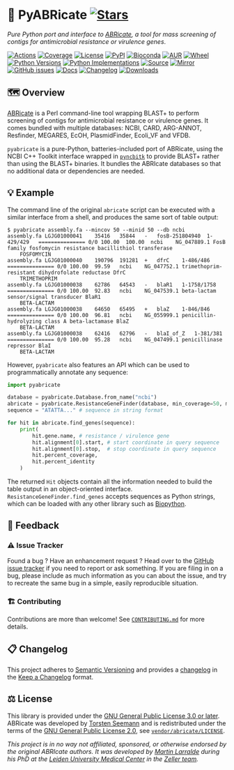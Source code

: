 # 💊 PyABRicate [![Stars](https://img.shields.io/github/stars/althonos/pyabricate.svg?style=social&maxAge=3600&label=Star)](https://github.com/althonos/pyabricate/stargazers)

*Pure Python port and interface to [ABRicate](https://github.com/tseemann/abricate), a tool for mass screening of contigs for antimicrobial resistance or virulence genes*.

[![Actions](https://img.shields.io/github/actions/workflow/status/althonos/pyabricate/test.yml?branch=main&logo=github&style=flat-square&maxAge=300)](https://github.com/althonos/pyabricate/actions)
[![Coverage](https://img.shields.io/codecov/c/gh/althonos/pyabricate?style=flat-square&maxAge=3600&logo=codecov)](https://codecov.io/gh/althonos/pyabricate/)
[![License](https://img.shields.io/badge/license-GPLv3-blue.svg?style=flat-square&maxAge=2678400)](https://choosealicense.com/licenses/gpl-3.0/)
[![PyPI](https://img.shields.io/pypi/v/pyabricate.svg?style=flat-square&maxAge=3600&logo=PyPI)](https://pypi.org/project/pyabricate)
[![Bioconda](https://img.shields.io/conda/vn/bioconda/pyabricate?style=flat-square&maxAge=3600&logo=anaconda)](https://anaconda.org/bioconda/pyabricate)
[![AUR](https://img.shields.io/aur/version/python-pyabricate?logo=archlinux&style=flat-square&maxAge=3600)](https://aur.archlinux.org/packages/python-pyabricate)
[![Wheel](https://img.shields.io/pypi/wheel/pyabricate.svg?style=flat-square&maxAge=3600)](https://pypi.org/project/pyabricate/#files)
[![Python Versions](https://img.shields.io/pypi/pyversions/pyabricate.svg?style=flat-square&maxAge=600&logo=python)](https://pypi.org/project/pyabricate/#files)
[![Python Implementations](https://img.shields.io/pypi/implementation/pyabricate.svg?style=flat-square&maxAge=600&label=impl)](https://pypi.org/project/pyabricate/#files)
[![Source](https://img.shields.io/badge/source-GitHub-303030.svg?maxAge=2678400&style=flat-square)](https://github.com/althonos/pyabricate/)
[![Mirror](https://img.shields.io/badge/mirror-LUMC-003EAA.svg?maxAge=2678400&style=flat-square)](https://git.lumc.nl/mflarralde/pyabricate/)
[![GitHub issues](https://img.shields.io/github/issues/althonos/pyabricate.svg?style=flat-square&maxAge=600)](https://github.com/althonos/pyabricate/issues)
[![Docs](https://img.shields.io/readthedocs/pyabricate/latest?style=flat-square&maxAge=600)](https://pyabricate.readthedocs.io)
[![Changelog](https://img.shields.io/badge/keep%20a-changelog-8A0707.svg?maxAge=2678400&style=flat-square)](https://github.com/althonos/pyabricate/blob/main/CHANGELOG.md)
[![Downloads](https://img.shields.io/pypi/dm/pyabricate?style=flat-square&color=303f9f&maxAge=86400&label=downloads)](https://pepy.tech/project/pyabricate)

## 🗺️ Overview

[ABRicate](https://github.com/tseemann/abricate) is a Perl command-line tool
wrapping BLAST+ to perform screening of contigs for antimicrobial resistance 
or virulence genes. It comes bundled with multiple databases: NCBI, CARD, 
ARG-ANNOT, Resfinder, MEGARES, EcOH, PlasmidFinder, Ecoli_VF and VFDB.

`pyabricate` is a pure-Python, batteries-included port of ABRicate, using the
NCBI C++ Toolkit interface wrapped in [`pyncbitk`](https://github.com/althonos/pyncbitk)
to provide BLAST+ rather than using the BLAST+ binaries. It bundles the ABRIcate
databases so that no additional data or dependencies are needed.

<!-- ## 🔧 Installing

This project is supported on Python 3.7 and later.

PyABRicate can be installed directly from [PyPI](https://pypi.org/project/pyabricate/),
which hosts some pure-Python wheels that also bundle the ABRicate databases.
```console
$ pip install pyabricate
```

*Note that PyABRicate requires PyNCBItk, which may need to compile the NCBI C++
Toolkit to be setup on your machine.* -->

## 💡 Example

The command line of the original `abricate` script can be executed with a
similar interface from a shell, and produces the same sort of table output:

```console
$ pyabricate assembly.fa --mincov 50 --minid 50 --db ncbi
assembly.fa	LGJG01000041	35416	35844	-	fosB-251804940	1-429/429	===============	0/0	100.00	100.00	ncbi	NG_047889.1	FosB family fosfomycin resistance bacillithiol transferase
	FOSFOMYCIN
assembly.fa	LGJG01000040	190796	191281	+	dfrC	1-486/486	===============	0/0	100.00	99.59	ncbi	NG_047752.1	trimethoprim-resistant dihydrofolate reductase DfrC
	TRIMETHOPRIM
assembly.fa	LGJG01000038	62786	64543	-	blaR1	1-1758/1758	===============	0/0	100.00	92.83	ncbi	NG_047539.1	beta-lactam sensor/signal transducer BlaR1
	BETA-LACTAM
assembly.fa	LGJG01000038	64650	65495	+	blaZ	1-846/846	===============	0/0	100.00	96.81	ncbi	NG_055999.1	penicillin-hydrolyzing class A beta-lactamase BlaZ
	BETA-LACTAM
assembly.fa	LGJG01000038	62416	62796	-	blaI_of_Z	1-381/381	===============	0/0	100.00	95.28	ncbi	NG_047499.1	penicillinase repressor BlaI
	BETA-LACTAM
```

However, `pyabricate` also features an API which can be used to programmatically
annotate any sequence:

```python
import pyabricate

database = pyabricate.Database.from_name("ncbi")
abricate = pyabricate.ResistanceGeneFinder(database, min_coverage=50, min_identity=50)
sequence = "ATATTA..." # sequence in string format

for hit in abricate.find_genes(sequence):
    print(
        hit.gene.name, # resistance / virulence gene
        hit.alignment[0].start, # start coordinate in query sequence
        hit.alignment[0].stop,  # stop coordinate in query sequence
        hit.percent_coverage,
        hit.percent_identity
    )
```

The returned `Hit` objects contain all the information needed to build the 
table output in an object-oriented interface. `ResistanceGeneFinder.find_genes`
accepts sequences as Python strings, which can be loaded with any other 
library such as [Biopython](https://biopython.org).


## 💭 Feedback

### ⚠️ Issue Tracker

Found a bug ? Have an enhancement request ? Head over to the
[GitHub issue tracker](https://github.com/althonos/pyabricate/issues)
if you need to report or ask something. If you are filing in on a bug,
please include as much information as you can about the issue, and try to
recreate the same bug in a simple, easily reproducible situation.

### 🏗️ Contributing

Contributions are more than welcome! See
[`CONTRIBUTING.md`](https://github.com/althonos/pyabricate/blob/main/CONTRIBUTING.md)
for more details.


## 📋 Changelog

This project adheres to [Semantic Versioning](http://semver.org/spec/v2.0.0.html)
and provides a [changelog](https://github.com/althonos/pyabricate/blob/main/CHANGELOG.md)
in the [Keep a Changelog](http://keepachangelog.com/en/1.0.0/) format.


## ⚖️ License

This library is provided under the [GNU General Public License 3.0 or later](https://choosealicense.com/licenses/gpl-3.0/).
ABRicate was developed by [Torsten Seemann](https://github.com/tseemann) and 
is redistributed under the terms of the [GNU General Public License 2.0](https://choosealicense.com/licenses/gpl-2.0/),
see [`vendor/abricate/LICENSE`](https://github.com/tseemann/abricate/blob/master/LICENSE).

*This project is in no way not affiliated, sponsored, or otherwise endorsed
by the original ABRIcate authors. It was developed
by [Martin Larralde](https://github.com/althonos/) during his PhD
at the [Leiden University Medical Center](https://www.lumc.nl/en/) in
the [Zeller team](https://zellerlab.org).*

